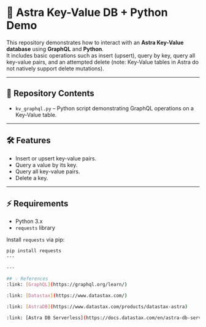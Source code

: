 # :memo: Astra Key-Value DB + Python Demo

This repository demonstrates how to interact with an **Astra Key-Value database** using **GraphQL** and **Python**.  
It includes basic operations such as insert (upsert), query by key, query all key-value pairs, and an attempted delete (note: Key-Value tables in Astra do not natively support delete mutations).

---

## 📂 Repository Contents

- `kv_graphql.py` – Python script demonstrating GraphQL operations on a Key-Value table.  

---

## 🛠️ Features

- Insert or upsert key-value pairs.
- Query a value by its key.
- Query all key-value pairs.
- Delete a key.

---

## ⚡ Requirements

- Python 3.x  
- `requests` library

Install `requests` via pip:

```bash
pip install requests
---

---

## 💡 References
:link: [GraphQL](https://graphql.org/learn/)

:link: [Datastax](https://www.datastax.com/)

:link: [AstraDB](https://www.datastax.com/products/datastax-astra)

:link: [Astra DB Serverless](https://docs.datastax.com/en/astra-db-serverless/index.html)


